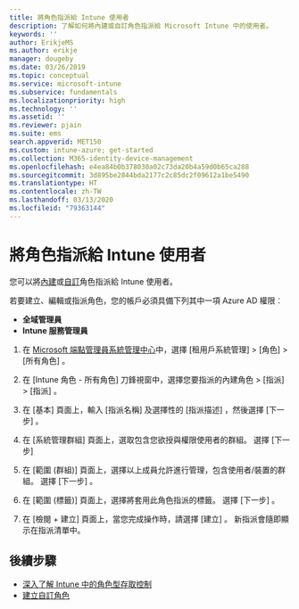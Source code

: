 ```yaml
---
title: 將角色指派給 Intune 使用者
description: 了解如何將內建或自訂角色指派給 Microsoft Intune 中的使用者。
keywords: ''
author: ErikjeMS
ms.author: erikje
manager: dougeby
ms.date: 03/26/2019
ms.topic: conceptual
ms.service: microsoft-intune
ms.subservice: fundamentals
ms.localizationpriority: high
ms.technology: ''
ms.assetid: ''
ms.reviewer: pjain
ms.suite: ems
search.appverid: MET150
ms.custom: intune-azure; get-started
ms.collection: M365-identity-device-management
ms.openlocfilehash: e4ea84b0b378030a02c73da20b4a59d0b65ca288
ms.sourcegitcommit: 3d895be2844bda2177c2c85dc2f09612a1be5490
ms.translationtype: HT
ms.contentlocale: zh-TW
ms.lasthandoff: 03/13/2020
ms.locfileid: "79363144"
---
```

# <a name="assign-a-role-to-an-intune-user"></a>將角色指派給 Intune 使用者

您可以將[內建](role-based-access-control.md#built-in-roles)或[自訂](create-custom-role.md)角色指派給 Intune 使用者。

若要建立、編輯或指派角色，您的帳戶必須具備下列其中一項 Azure AD 權限︰
- **全域管理員**
- **Intune 服務管理員**

1. 在 [Microsoft 端點管理員系統管理中心](https://go.microsoft.com/fwlink/?linkid=2109431)中，選擇 [租用戶系統管理]   > [角色]   > [所有角色]  。

2. 在 [Intune 角色 - 所有角色]  刀鋒視窗中，選擇您要指派的內建角色 > [指派]   > [指派]  。

5. 在 [基本]  頁面上，輸入 [指派名稱]  及選擇性的 [指派描述]  ，然後選擇 [下一步]  。

6. 在 [系統管理群組]  頁面上，選取包含您欲授與權限使用者的群組。 選擇 [下一步] 

7. 在 [範圍 (群組)]  頁面上，選擇以上成員允許進行管理，包含使用者/裝置的群組。 選擇 [下一步]  。

8. 在 [範圍 (標籤)]  頁面上，選擇將套用此角色指派的標籤。 選擇 [下一步]  。

9. 在 [檢閱 + 建立]  頁面上，當您完成操作時，請選擇 [建立]  。 新指派會隨即顯示在指派清單中。

## <a name="next-steps"></a>後續步驟
- [深入了解 Intune 中的角色型存取控制](role-based-access-control.md)
- [建立自訂角色](create-custom-role.md)


